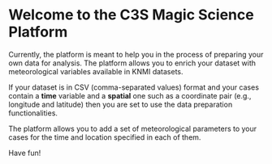 # Welcome to the C3S Magic Science Platform

Currently, the platform is meant to help you in the process of preparing your own data for analysis.
The platform allows you to enrich your dataset with meteorological variables available in KNMI datasets.

If your dataset is in CSV (comma-separated values) format and your cases contain a **time**
variable and a **spatial** one such as a coordinate pair (e.g., longitude and latitude) then
you are set to use the data preparation functionalities.

The platform allows you to add a set of meteorological parameters to your cases
for the time and location specified in each of them.

Have fun!


